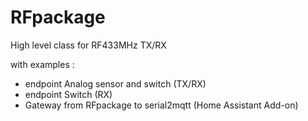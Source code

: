 # RFpackage
 High level class for RF433MHz TX/RX

with examples :
- endpoint Analog sensor and switch (TX/RX)
- endpoint Switch (RX)
- Gateway from RFpackage to serial2mqtt (Home Assistant Add-on)
